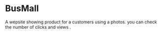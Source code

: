 # BusMall
A wepsite showing product for a customers using a photos. 
you can check the number of clicks and views .